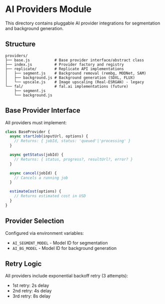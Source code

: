 # AI Providers Module

This directory contains pluggable AI provider integrations for segmentation and background generation.

## Structure

```
providers/
├── base.js           # Base provider interface/abstract class
├── index.js          # Provider factory and registry
├── replicate/        # Replicate API implementations
│   ├── segment.js    # Background removal (rembg, MODNet, SAM)
│   ├── background.js # Background generation (SDXL, FLUX)
│   └── upscale.js    # Image upscaling (Real-ESRGAN) - legacy
└── fal/              # fal.ai implementations (future)
    ├── segment.js
    └── background.js
```

## Base Provider Interface

All providers must implement:

```javascript
class BaseProvider {
  async startJob(inputUrl, options) {
    // Returns: { jobId, status: 'queued'|'processing' }
  }

  async getStatus(jobId) {
    // Returns: { status, progress?, resultUrl?, error? }
  }

  async cancel(jobId) {
    // Cancels a running job
  }

  estimateCost(options) {
    // Returns estimated cost in USD
  }
}
```

## Provider Selection

Configured via environment variables:
- `AI_SEGMENT_MODEL` - Model ID for segmentation
- `AI_BG_MODEL` - Model ID for background generation

## Retry Logic

All providers include exponential backoff retry (3 attempts):
- 1st retry: 2s delay
- 2nd retry: 4s delay
- 3rd retry: 8s delay
